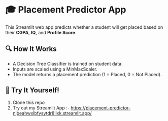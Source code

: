 # 🎓 Placement Predictor App

This Streamlit web app predicts whether a student will get placed based on their **CGPA**, **IQ**, and **Profile Score**.

## 🔍 How It Works
- A Decision Tree Classifier is trained on student data.
- Inputs are scaled using a MinMaxScaler.
- The model returns a placement prediction (1 = Placed, 0 = Not Placed).

## 🧪 Try It Yourself!
1. Clone this repo
2. Try out my Streamlit App :- https://placement-predictor-njbeahwxlbfysytdr8llxk.streamlit.app/
